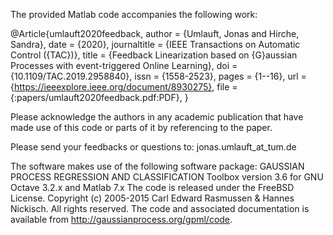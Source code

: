 The provided Matlab code accompanies the following work:

@Article{umlauft2020feedback,
  author       = {Umlauft, Jonas and Hirche, Sandra},
  date         = {2020},
  journaltitle = {IEEE Transactions on Automatic Control ({TAC})},
  title        = {Feedback Linearization based on {G}aussian Processes with event-triggered Online Learning},
  doi          = {10.1109/TAC.2019.2958840},
  issn         = {1558-2523},
  pages        = {1--16},
  url          = {https://ieeexplore.ieee.org/document/8930275},
  file         = {:papers/umlauft2020feedback.pdf:PDF},
}

Please acknowledge the authors in any academic publication that have made
use of this code or parts of it by referencing to the paper.

Please send your feedbacks or questions to:
                      jonas.umlauft_at_tum.de

The software makes use of the following software package:
GAUSSIAN PROCESS REGRESSION AND CLASSIFICATION Toolbox version 3.6 for GNU Octave 3.2.x and Matlab 7.x
The code is released under the FreeBSD License.
Copyright (c) 2005-2015 Carl Edward Rasmussen & Hannes Nickisch.
All rights reserved.
The code and associated documentation is available from http://gaussianprocess.org/gpml/code.
